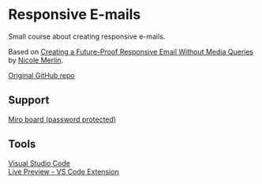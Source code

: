 # Responsive E-mails

Small course about creating responsive e-mails.  

Based on [Creating a Future-Proof Responsive Email Without Media Queries](https://webdesign.tutsplus.com/tutorials/creating-a-future-proof-responsive-email-without-media-queries--cms-23919) by [Nicole Merlin](https://tutsplus.com/authors/nicole-merlin).  

[Original GitHub repo](https://github.com/tutsplus/creating-a-future-proof-responsive-email-without-media-queries)

## Support

[Miro board (password protected)](https://miro.com/app/board/uXjVMdJ4Vdc=/)  

## Tools

[Visual Studio Code](https://visualstudio.microsoft.com/downloads/)  
[Live Preview - VS Code Extension](https://marketplace.visualstudio.com/items?itemName=ms-vscode.live-server)  

